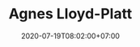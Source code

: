 ---
title     : "Agnes Lloyd-Platt"
thumbnail : "agnes-lloyd-platt"
address   : "https://agneslloydplatt.com"
sitemap   : false
date      : 2020-07-19T08:02:00+07:00
---